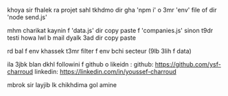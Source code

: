 khoya sir fhalek ra projet sahl tkhdmo dir gha 'npm i' o 3mr 'env' file of dir 'node send.js'

mhm charikat kaynin f 'data.js' dir copy paste f 'companies.js' sinon t9dr testi howa lwl b mail dyalk 3ad dir copy paste

rd bal f env khassek t3mr filter f env bchi secteur (9lb 3lih f data)

ila 3jbk blan dkhl followini f github o likeidn :
github: https://github.com/ysf-charroud
linkedin: https://linkedin.com/in/youssef-charroud

mbrok sir layjib lk chikhdima gol amine
